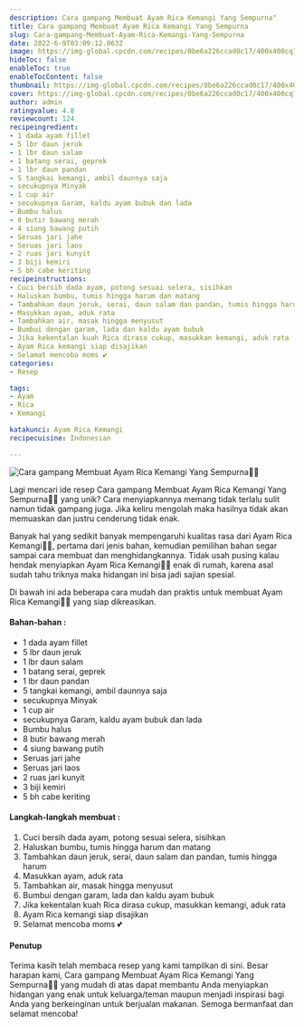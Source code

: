 ```yaml
---
description: Cara gampang Membuat Ayam Rica Kemangi Yang Sempurna"
title: Cara gampang Membuat Ayam Rica Kemangi Yang Sempurna
slug: Cara-gampang-Membuat-Ayam-Rica-Kemangi-Yang-Sempurna
date: 2022-6-9T03:09:12.063Z
image: https://img-global.cpcdn.com/recipes/0be6a226ccad0c17/400x400cq70/photo.jpg
hideToc: false
enableToc: true
enableTocContent: false
thumbnail: https://img-global.cpcdn.com/recipes/0be6a226ccad0c17/400x400cq70/photo.jpg
cover: https://img-global.cpcdn.com/recipes/0be6a226ccad0c17/400x400cq70/photo.jpg
author: admin
ratingvalue: 4.8
reviewcount: 124
recipeingredient:
- 1 dada ayam fillet
- 5 lbr daun jeruk
- 1 lbr daun salam
- 1 batang serai, geprek
- 1 lbr daun pandan
- 5 tangkai kemangi, ambil daunnya saja
- secukupnya Minyak
- 1 cup air
- secukupnya Garam, kaldu ayam bubuk dan lada
- Bumbu halus
- 8 butir bawang merah
- 4 siung bawang putih
- Seruas jari jahe
- Seruas jari laos
- 2 ruas jari kunyit
- 3 biji kemiri
- 5 bh cabe keriting
recipeinstructions:
- Cuci bersih dada ayam, potong sesuai selera, sisihkan
- Haluskan bumbu, tumis hingga harum dan matang
- Tambahkan daun jeruk, serai, daun salam dan pandan, tumis hingga harum
- Masukkan ayam, aduk rata
- Tambahkan air, masak hingga menyusut
- Bumbui dengan garam, lada dan kaldu ayam bubuk
- Jika kekentalan kuah Rica dirasa cukup, masukkan kemangi, aduk rata
- Ayam Rica kemangi siap disajikan
- Selamat mencoba moms 💕
categories:
- Resep

tags:
- Ayam
- Rica
- Kemangi

katakunci: Ayam Rica Kemangi
recipecuisine: Indonesian

---
```


![Cara gampang Membuat Ayam Rica Kemangi Yang Sempurna👩‍🍳](https://img-global.cpcdn.com/recipes/0be6a226ccad0c17/400x400cq70/photo.jpg)

Lagi mencari ide resep Cara gampang Membuat Ayam Rica Kemangi Yang Sempurna👩‍🍳 yang unik? Cara menyiapkannya memang tidak terlalu sulit namun tidak gampang juga. Jika keliru mengolah maka hasilnya tidak akan memuaskan dan justru cenderung tidak enak.

Banyak hal yang sedikit banyak mempengaruhi kualitas rasa dari Ayam Rica Kemangi👩‍🍳, pertama dari jenis bahan, kemudian pemilihan bahan segar sampai cara membuat dan menghidangkannya. Tidak usah pusing kalau hendak menyiapkan Ayam Rica Kemangi👩‍🍳 enak di rumah, karena asal sudah tahu triknya maka hidangan ini bisa jadi sajian spesial.

Di bawah ini ada beberapa cara mudah dan praktis untuk membuat Ayam Rica Kemangi👩‍🍳 yang siap dikreasikan.

<!--inarticleads1-->

#### Bahan-bahan :

- 1 dada ayam fillet
- 5 lbr daun jeruk
- 1 lbr daun salam
- 1 batang serai, geprek
- 1 lbr daun pandan
- 5 tangkai kemangi, ambil daunnya saja
- secukupnya Minyak
- 1 cup air
- secukupnya Garam, kaldu ayam bubuk dan lada
- Bumbu halus
- 8 butir bawang merah
- 4 siung bawang putih
- Seruas jari jahe
- Seruas jari laos
- 2 ruas jari kunyit
- 3 biji kemiri
- 5 bh cabe keriting

<!--inarticleads2-->

#### Langkah-langkah membuat :

1. Cuci bersih dada ayam, potong sesuai selera, sisihkan
1. Haluskan bumbu, tumis hingga harum dan matang
1. Tambahkan daun jeruk, serai, daun salam dan pandan, tumis hingga harum
1. Masukkan ayam, aduk rata
1. Tambahkan air, masak hingga menyusut
1. Bumbui dengan garam, lada dan kaldu ayam bubuk
1. Jika kekentalan kuah Rica dirasa cukup, masukkan kemangi, aduk rata
1. Ayam Rica kemangi siap disajikan
1. Selamat mencoba moms 💕

#### Penutup

Terima kasih telah membaca resep yang kami tampilkan di sini. Besar harapan kami, Cara gampang Membuat Ayam Rica Kemangi Yang Sempurna👩‍🍳 yang mudah di atas dapat membantu Anda menyiapkan hidangan yang enak untuk keluarga/teman maupun menjadi inspirasi bagi Anda yang berkeinginan untuk berjualan makanan. Semoga bermanfaat dan selamat mencoba!